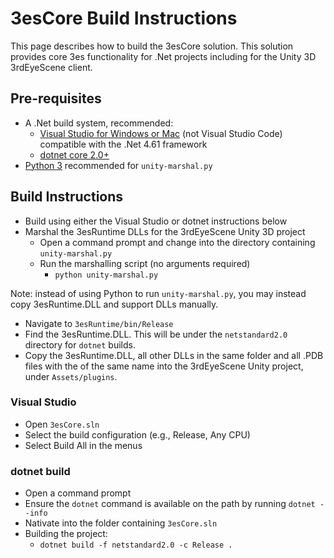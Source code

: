 # 3esCore Build Instructions

This page describes how to build the 3esCore solution. This solution provides core 3es functionality for .Net projects including for the Unity 3D 3rdEyeScene client.

## Pre-requisites

- A .Net build system, recommended:
  - [Visual Studio for Windows or Mac](https://visualstudio.microsoft.com/) (not Visual Studio Code) compatible with the .Net 4.61 framework
  - [dotnet core 2.0+](https://dotnet.microsoft.com/download)
- [Python 3](https://www.python.org/) recommended for `unity-marshal.py`

## Build Instructions

- Build using either the Visual Studio or dotnet instructions below
- Marshal the 3esRuntime DLLs for the 3rdEyeScene Unity 3D project
  - Open a command prompt and change into the directory containing `unity-marshal.py`
  - Run the marshalling script (no arguments required)
    - `python unity-marshal.py`


Note: instead of using Python to run `unity-marshal.py`, you may instead copy 3esRuntime.DLL and support DLLs manually.

- Navigate to `3esRuntime/bin/Release`
- Find the 3esRuntime.DLL. This will be under the `netstandard2.0` directory for `dotnet` builds.
- Copy the 3esRuntime.DLL, all other DLLs in the same folder and all .PDB files with the of the same name into the 3rdEyeScene Unity project, under `Assets/plugins`.

### Visual Studio

- Open `3esCore.sln`
- Select the build configuration (e.g., Release, Any CPU)
- Select Build All in the menus

### dotnet build

- Open a command prompt
- Ensure the `dotnet` command is available on the path by running `dotnet --info`
- Nativate into the folder containing `3esCore.sln`
- Building the project:
  - `dotnet build -f netstandard2.0 -c Release .`
